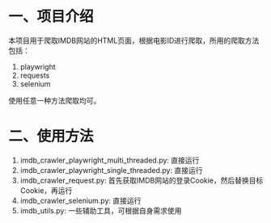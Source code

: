 # 一、项目介绍
本项目用于爬取IMDB网站的HTML页面，根据电影ID进行爬取，所用的爬取方法包括：

1. playwright
2. requests
3. selenium

使用任意一种方法爬取均可。

# 二、使用方法
1. imdb_crawler_playwright_multi_threaded.py: 直接运行
2. imdb_crawler_playwright_single_threaded.py: 直接运行
3. imdb_crawler_request.py: 首先获取IMDB网站的登录Cookie，然后替换目标Cookie，再运行
4. imdb_crawler_selenium.py: 直接运行
5. imdb_utils.py: 一些辅助工具，可根据自身需求使用